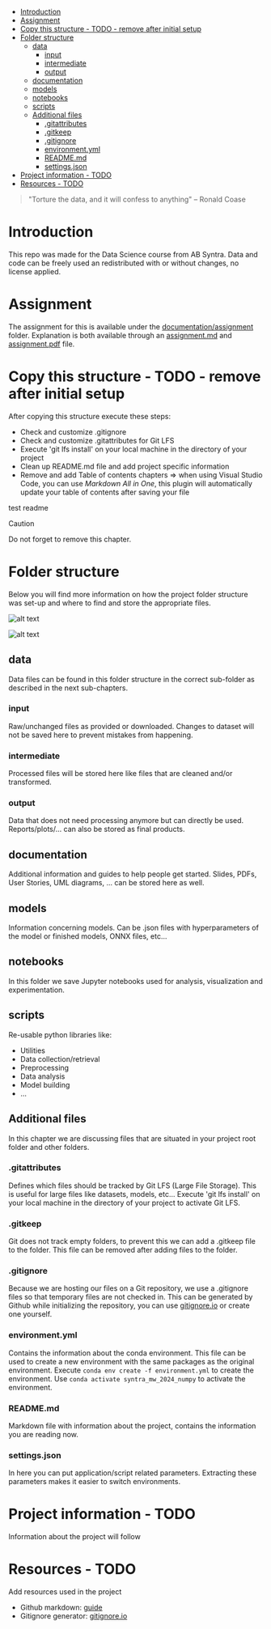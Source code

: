 <!-- TOC -->
- [Introduction](#introduction)
- [Assignment](#assignment)
- [Copy this structure - TODO - remove after initial setup](#copy-this-structure---todo---remove-after-initial-setup)
- [Folder structure](#folder-structure)
  - [data](#data)
    - [input](#input)
    - [intermediate](#intermediate)
    - [output](#output)
  - [documentation](#documentation)
  - [models](#models)
  - [notebooks](#notebooks)
  - [scripts](#scripts)
  - [Additional files](#additional-files)
    - [.gitattributes](#gitattributes)
    - [.gitkeep](#gitkeep)
    - [.gitignore](#gitignore)
    - [environment.yml](#environmentyml)
    - [README.md](#readmemd)
    - [settings.json](#settingsjson)
- [Project information - TODO](#project-information---todo)
- [Resources - TODO](#resources---todo)
<!-- TOC -->

> "Torture the data, and it will confess to anything" – Ronald Coase

# Introduction
This repo was made for the Data Science course from AB Syntra.
Data and code can be freely used an redistributed with or without changes, no license applied.

# Assignment
The assignment for this is available under the [documentation/assignment](./documentation/assignment) folder.
Explanation is both available through an [assignment.md](./documentation/assignment/assignment.md) and [assignment.pdf](./documentation/assignment/assignment.pdf) file.

# Copy this structure - TODO - remove after initial setup
After copying this structure execute these steps:

- Check and customize .gitignore
- Check and customize .gitattributes for Git LFS
- Execute 'git lfs install' on your local machine in the directory of your project
- Clean up README.md file and add project specific information
- Remove and add Table of contents chapters => when using Visual Studio Code, you can use *Markdown All in One*, this plugin will automatically update your table of contents after saving your file

test readme

> [!CAUTION]
> Do not forget to remove this chapter.

# Folder structure
Below you will find more information on how the project folder structure was set-up and where to find and store the appropriate files.

![alt text](images/folder-structure.png "Folder structure image 1")

![alt text](images/folder-structure-2.png "Folder structure image 2")

## data
Data files can be found in this folder structure in the correct sub-folder as described in the next sub-chapters.

### input
Raw/unchanged files as provided or downloaded.
Changes to dataset will not be saved here to prevent mistakes from happening.

### intermediate
Processed files will be stored here like files that are cleaned and/or transformed.

### output
Data that does not need processing anymore but can directly be used.
Reports/plots/... can also be stored as final products.

## documentation
Additional information and guides to help people get started.
Slides, PDFs, User Stories, UML diagrams, ... can be stored here as well.

## models
Information concerning models. Can be .json files with hyperparameters of the model or finished models, ONNX files, etc...

## notebooks
In this folder we save Jupyter notebooks used for analysis, visualization and experimentation.

## scripts
Re-usable python libraries like:

- Utilities
- Data collection/retrieval
- Preprocessing
- Data analysis
- Model building
- ...

 ## Additional files
 In this chapter we are discussing files that are situated in your project root folder and other folders.

### .gitattributes
Defines which files should be tracked by Git LFS (Large File Storage).
This is useful for large files like datasets, models, etc...
Execute 'git lfs install' on your local machine in the directory of your project to activate Git LFS.

### .gitkeep
Git does not track empty folders, to prevent this we can add a .gitkeep file to the folder.
This file can be removed after adding files to the folder.

### .gitignore
Because we are hosting our files on a Git repository, we use a .gitignore files so that temporary files are not checked in.
This can be generated by Github while initializing the repository, you can use [gitignore.io](https://www.toptal.com/developers/gitignore/) or create one yourself. 

### environment.yml
Contains the information about the conda environment.
This file can be used to create a new environment with the same packages as the original environment.
Execute `conda env create -f environment.yml` to create the environment.
Use `conda activate syntra_mw_2024_numpy` to activate the environment.

### README.md
Markdown file with information about the project, contains the information you are reading now.

 ### settings.json
 In here you can put application/script related parameters.
 Extracting these parameters makes it easier to switch environments.


 # Project information - TODO
 Information about the project will follow

 # Resources - TODO
 Add resources used in the project

 - Github markdown: [guide](https://docs.github.com/en/get-started/writing-on-github/getting-started-with-writing-and-formatting-on-github/basic-writing-and-formatting-syntax)
 - Gitignore generator: [gitignore.io](https://www.toptal.com/developers/gitignore/)